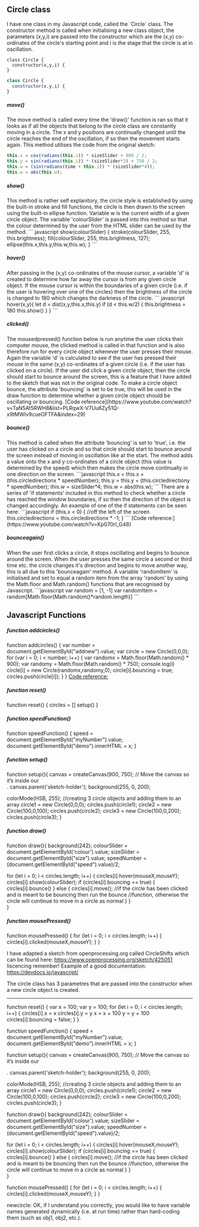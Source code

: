 <h2>Circle class</h2>
<p>I have one class in my Javascript code, called the `Circle` class. The constructor method is called when initialising a new class object, the parameters (x,y,i) are passed into the constructor which  are the (x,y) co-ordinates of the circle's starting point and i is the stage 
that the circle is at in oscillation.</p>

```   
class Circle {
  constructor(x,y,i) {
}
```

``` javascript
class Circle {
  constructor(x,y,i) {
}
```

<h5>move()</h5>
<p>The move method is called every time the 'draw()' function is ran so that it looks as if all the objects that belong to the circle class are constantly moving in a circle. The x and y positions are continually changed until the circle reaches the end of the oscillation, if so then the movement starts again. This method utilises the code from the original sketch:</p>

``` javascript  
this.x = cos(radians(this.i)) * sizeSlider + 900 / 2;
this.y = sin(radians(this.i)) * (sizeSlider*2) + 750 / 2;
this.w = (sin(radians(time + this.i)) * (sizeSlider*4));
this.w = abs(this.w);
```

<h5>show()</h5>
This method is rather self explanitory, the circle style is established by using the built-in stroke and fill functions, the circle is then drawn to the screen using the built-in ellipse function. Variable w is the current width of a given circle object. The variable 'colourSlider' is passed into this method so that the colour determined by the user from the HTML slider can be used by the method.
``` javascript
show(colourSlider) {
  stroke(colourSlider, 255, this.brightness);
  fill(colourSlider, 255, this.brightness, 127);
  ellipse(this.x,this.y,this.w,this.w);
}
```

<h5>hover()</h5>
After passing in the (x,y) co-ordinates of the mouse cursor, a variable 'd' is created to determine how far away the cursor is from any given circle object. If the mouse cursor is within the boundaries of a given circle (i.e. if the user is hovering over one of the circles) then the brightness of the circle is changed to 180 which changes the darkness of the circle.
``` javascript
hover(x,y){
  let d = dist(x,y,this.x,this.y)
  if (d < this.w/2) {
    this.brightness = 180
    this.show()
  }
}
```

<h5>clicked()</h5>
The mousedpressed() function below is run anytime the user clicks their computer mouse, the clicked method is called in that function and is also therefore run for every circle object whenever the user presses their mouse. Again the variable 'd' is calculated to see if the user has pressed their mouse in the same (x,y) co-ordinates of a given circle (i.e. if the user has clicked on a circle). If the user did click a given circle object, then the circle should start to bounce around the screen, this is a feature that I have added to the sketch that was not in the original code. To make a circle object bounce, the attribute 'bouncing' is set to be true, this will be used in the draw function to determine whether a given circle object should be oscillating or bouncing. 
[Code reference](https://www.youtube.com/watch?v=TaN5At5RWH8&list=PLRqwX-V7Uu6Zy51Q-x9tMWIv9cueOFTFA&index=29)

<h5>bounce()</h5>
This method is called when the attribute 'bouncing' is set to 'true', i.e. the user has clicked on a circle and so that circle should start to bounce around the screen instead of moving in oscillation like at the start. The method adds a value onto the x and y co-ordinates of a circle object (this value is determined by the speed) which then makes the circle move continually in one direction on the screen.  
 ```javascript
this.x = this.x + (this.circledirectionx * speedNumber);
this.y = this.y + (this.circledirectiony * speedNumber);
this.w = sizeSlider*4;
this.w = abs(this.w);
```
There are a series of 'if statements' included in this method to check whether a circle has reached the window boundaries, if so then the direction of the object is changed accordingly. An example of one of the if statements can be seen here:
 ```javascript
if (this.x < 0) { //off the left of the screen
  this.circledirectionx = this.circledirectionx * -1;
}
```
[Code reference:](https://www.youtube.com/watch?v=Kp070rI_G48)

<h5>bounceagain()</h5>
When the user first clicks a circle, it stops oscillating and begins to bounce around the screen. When the user presses the same circle a second or third time etc. the circle changes it's direction and begins to move another way, this is all due to this 'bounceagain' method. A variable 'randomItem' is initialised and set to equal a random item from the array 'random' by using the Math.floor and Math.random() functions that are recognised by Javascript.
 ```javascript
var random = [1, -1]
var randomItem = random[Math.floor(Math.random()*random.length)]
```

<h2> Javascript Functions</h2>

<h5> function addcircles()</h5>


function addcircles() {
  var number = document.getElementById("addnew").value;
  var circle = new Circle(0,0,0);
  for (var i = 0; i < number; i++) {
    var randomx = Math.floor(Math.random() * 900);
    var randomy = Math.floor(Math.random() * 750);
    console.log(i)
    circle[i] = new Circle(randomx,randomy,0);
    circle[i].bouncing = true;
    circles.push(circle[i]);
  }
}
[Code reference:](https://www.codecademy.com/en/forum_questions/51068e93f73ad4947a005629)

<h5> function reset()</h5>
function reset() {
  circles = []
  setup()
}  

<h5> function speedFunction()</h5>
function speedFunction() {
  speed = document.getElementById("myNumber").value;
  document.getElementById("demo").innerHTML = x;
}

<h5> function setup()</h5>
function setup(){
  canvas = createCanvas(900, 750);
  // Move the canvas so it’s inside our <div id="sketch-holder">.
  canvas.parent('sketch-holder');
  background(255, 0, 200);

  colorMode(HSB, 255);
  //creating 3 circle objects and adding them to an array
  circle1 = new Circle(0,0,0);
  circles.push(circle1);
  circle2 = new Circle(100,0,100);
  circles.push(circle2);
  circle3 = new Circle(100,0,200);
  circles.push(circle3);
}

<h5> function draw()</h5>
function draw(){
  background(242);
  colourSlider = document.getElementById('colour').value;
  sizeSlider = document.getElementById("size").value;
  speedNumber = (document.getElementById("speed").value)/2;

  for (let i = 0; i < circles.length; i++) {
    circles[i].hover(mouseX,mouseY);
    circles[i].show(colourSlider);
    if (circles[i].bouncing == true) {
      circles[i].bounce()
    }
    else {
      circles[i].move();
    //if the circle has been clicked and is meant to be bouncing then run the bounce 
    //function, otherwise the circle will continue to move in a circle as normal
    }
  }  
}

<h5> function mousePressed()</h5>
function mousePressed() {
  for (let i = 0; i < circles.length; i++) {
    circles[i].clicked(mouseX,mouseY);
  }
}










I have adapted a sketch from openprocessing.org called CircleShifts which can be found here: https://www.openprocessing.org/sketch/425051
liscencing remember!
Example of a good documentation: https://devdocs.io/javascript/

The circle class has 3 parametres that are passed into the constructor when a new circle object is created. 




-----------------------

function reset() {
  var x = 100;
  var y = 100;
  for (let i = 0; i < circles.length; i++) {
    circles[i].x = x
    circles[i].y = y
     x = x + 100
     y = y + 100
     circles[i].bouncing = false;
  }
}  

function speedFunction() {
  speed = document.getElementById("myNumber").value;
  document.getElementById("demo").innerHTML = x;
}

function setup(){
  canvas = createCanvas(900, 750);
  // Move the canvas so it’s inside our <div id="sketch-holder">.
  canvas.parent('sketch-holder');
  background(255, 0, 200);

  colorMode(HSB, 255);
  //creating 3 circle objects and adding them to an array
  circle1 = new Circle(0,0,0);
  circles.push(circle1);
  circle2 = new Circle(100,0,100);
  circles.push(circle2);
  circle3 = new Circle(100,0,200);
  circles.push(circle3);
}

function draw(){
  background(242);
  colourSlider = document.getElementById('colour').value;
  sizeSlider = document.getElementById("size").value;
  speedNumber = (document.getElementById("speed").value)/2;

  for (let i = 0; i < circles.length; i++) {
    circles[i].hover(mouseX,mouseY);
    circles[i].show(colourSlider);
    if (circles[i].bouncing == true) {
      circles[i].bounce()
    }
    else {
      circles[i].move();
    //if the circle has been clicked and is meant to be bouncing then run the bounce 
    //function, otherwise the circle will continue to move in a circle as normal
    }
  }  
}

function mousePressed() {
  for (let i = 0; i < circles.length; i++) {
    circles[i].clicked(mouseX,mouseY);
  }
}


newcircle:
OK, if I understand you correctly, you would like to have variable names generated dynamically (i.e. at run time) rather than hard-coding them (such as obj1, obj2, etc.).

  <!--slider html credit: https://www.w3schools.com/howto/howto_js_rangeslider.asp-->
  <!--slider css credit: https://www.youtube.com/watch?v=DQAAJJxza2A-->